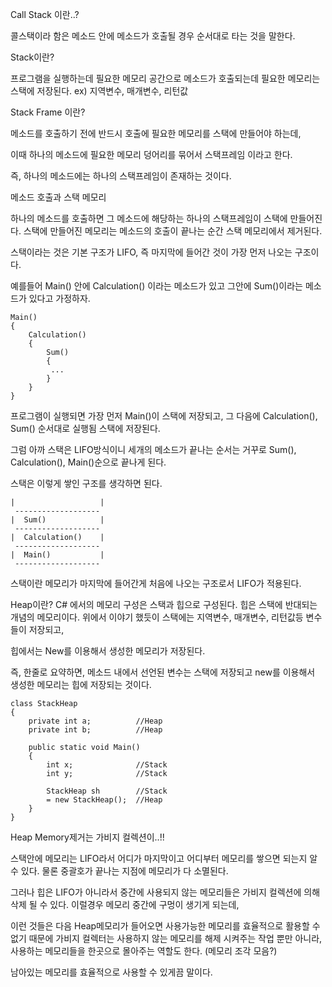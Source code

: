 Call Stack 이란..?

콜스택이라 함은 
메소드 안에 메소드가 호출될 경우
순서대로 타는 것을 말한다. 

Stack이란?

프로그램을 실행하는데 필요한 메모리 공간으로 메소드가 호출되는데 필요한 메모리는 스택에 저장된다.
ex) 지역변수, 매개변수, 리턴값

Stack Frame 이란?

메소드를 호출하기 전에 반드시 호출에 필요한 메모리를 스택에 만들어야 하는데,

이때 하나의 메소드에 필요한 메모리 덩어리를 묶어서 스택프레임 이라고 한다.

즉, 하나의 메소드에는 하나의 스택프레임이 존재하는 것이다.

메소드 호출과 스택 메모리

하나의 메소드를 호출하면 그 메소드에 해당하는 하나의 스택프레임이 스택에 만들어진다. 
스택에 만들어진 메모리는 메소드의 호출이 끝나는 순간 스택 메모리에서 제거된다.

스택이라는 것은 기본 구조가 LIFO, 즉 마지막에 들어간 것이 가장 먼저 나오는 구조이다.

예를들어 Main() 안에 Calculation() 이라는 메소드가 있고 그안에  Sum()이라는 메소드가 있다고 가정하자.

```
Main()
{
    Calculation()
    {
        Sum()
        {
         ...
        }
    }
}
```

프로그램이 실행되면 가장 먼저 Main()이 스택에 저장되고, 그 다음에 Calculation(), Sum() 순서대로 실행됨 스택에 저장된다.

그럼 아까 스택은 LIFO방식이니 세개의 메소드가 끝나는 순서는 거꾸로 Sum(), Calculation(), Main()순으로 끝나게 된다.






스택은 이렇게 쌓인 구조를 생각하면 된다. 

```
|                   |
 -------------------  
|  Sum()            |
 -------------------
|  Calculation()    |
 -------------------
|  Main()           |
 -------------------
```

스택이란 메모리가 마지막에 들어간게 처음에 나오는 구조로서 LIFO가 적용된다.


Heap이란?
C# 에서의 메모리 구성은 스택과 힙으로 구성된다. 힙은 스택에 반대되는 개념의 메모리이다. 
위에서 이야기 했듯이 스택에는 지역변수, 매개변수, 리턴값등 변수들이 저장되고,

힙에서는  New를 이용해서 생성한 메모리가 저장된다.

즉, 한줄로 요약하면, 메소드 내에서 선언된 변수는 스택에 저장되고 new를 이용해서 생성한 메모리는 힙에 저장되는 것이다.

```
class StackHeap
{
    private int a;          //Heap
    private int b;          //Heap
    
    public static void Main()
    {
        int x;              //Stack
        int y;              //Stack
                
        StackHeap sh        //Stack 
        = new StackHeap();  //Heap
    }
}
```


Heap Memory제거는 가비지 컬렉션이..!!

스택안에 메모리는 LIFO라서 어디가  마지막이고 어디부터 메모리를 쌓으면 되는지 알 수 있다. 물론 중괄호가 끝나는 지점에 메모리가 다 소멸된다.

그러나 힙은 LIFO가 아니라서 중간에 사용되지 않는 메모리들은 가비지 컬렉션에 의해 삭제 될 수 있다.
이럴경우 메모리 중간에 구멍이 생기게 되는데,

이런 것들은 다음 Heap메모리가 들어오면 사용가능한 메모리를 효율적으로 활용할 수 없기 때문에 
가비지 컬렉터는 사용하지 않는 메모리를 해제 시켜주는 작업 뿐만 아니라,
사용하는 메모리들을 한곳으로 몰아주는 역할도 한다. (메모리 조각 모음?)

남아있는 메모리를 효율적으로 사용할 수 있게끔 말이다.









